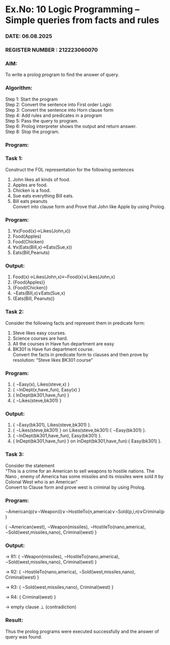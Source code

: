 # Ex.No: 10  Logic Programming –  Simple queries from facts and rules
### DATE: 06.08.2025                                                                           
### REGISTER NUMBER : 212223060070
### AIM: 
To write a prolog program to find the answer of query. 
###  Algorithm:
 Step 1: Start the program <br> 
 Step 2: Convert the sentence into First order Logic  <br> 
 Step 3:  Convert the sentence into Horn clause form  <br> 
 Step 4: Add rules and predicates in a program   <br> 
 Step 5:  Pass the query to program. <br> 
 Step 6: Prolog interpreter shows the output and return answer. <br> 
 Step 8:  Stop the program.
### Program:
### Task 1:
Construct the FOL representation for the following sentences <br> 
1.	John likes all kinds of food.  <br> 
2.	Apples are food.  <br> 
3.	Chicken is a food.  <br> 
4.	Sue eats everything Bill eats. <br> 
5.	 Bill eats peanuts  <br> 
   Convert into clause form and Prove that John like Apple by using Prolog. <br>

### Program:

1. ∀x(Food(x)→Likes(John,x))
2. Food(Apples)
3. Food(Chicken)
4. ∀x(Eats(Bill,x)→Eats(Sue,x))
5. Eats(Bill,Peanuts)
   
### Output:
1. Food(x)→Likes(John,x)≡¬Food(x)∨Likes(John,x)
2. {Food(Apples)}
3. {Food(Chicken)}
4. ¬Eats(Bill,x)∨Eats(Sue,x)
5. {Eats(Bill, Peanuts)}

### Task 2:
Consider the following facts and represent them in predicate form: <br>              
1.	Steve likes easy courses. <br> 
2.	Science courses are hard. <br> 
3. All the courses in Have fun department are easy <br> 
4. BK301 is Have fun department course.<br> 
Convert the facts in predicate form to clauses and then prove by resolution: “Steve likes BK301 course”<br> 

### Program:
1. { ¬Easy(x), Likes(steve,x) }
2. { ¬InDept(x,have_fun), Easy(x) }
3. { InDept(bk301,have_fun) }
4. { ¬Likes(steve,bk301) }

### Output:
1. { ¬Easy(bk301), Likes(steve,bk301) }.
2. { ¬Likes(steve,bk301) } on Likes(steve,bk301):{ ¬Easy(bk301) }.
3. { ¬InDept(bk301,have_fun), Easy(bk301) }.
4. { InDept(bk301,have_fun) } on InDept(bk301,have_fun):{ Easy(bk301) }.

### Task 3:
Consider the statement <br> 
“This is a crime for an American to sell weapons to hostile nations. The Nano , enemy of America has some missiles and its missiles were sold it by Colonal West who is an American” <br> 
Convert to Clause form and prove west is criminal by using Prolog.<br> 
### Program:

¬American(p)∨¬Weapon(i)∨¬HostileTo(n,america)∨¬Sold(p,i,n)∨Criminal(p)

{ ¬American(west), ¬Weapon(missiles), ¬HostileTo(nano,america), ¬Sold(west,missiles,nano), Criminal(west) }
### Output:
→ R1: { ¬Weapon(missiles), ¬HostileTo(nano,america), ¬Sold(west,missiles,nano), Criminal(west) }

→ R2: { ¬HostileTo(nano,america), ¬Sold(west,missiles,nano), Criminal(west) }

→ R3: { ¬Sold(west,missiles,nano), Criminal(west) }

→ R4: { Criminal(west) }

→ empty clause ⊥ (contradiction)
### Result:
Thus the prolog programs were executed successfully and the answer of query was found.
